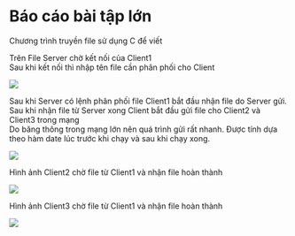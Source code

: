 ﻿<h1>Báo cáo bài tập lớn </h1>
<p>
Chương trình truyền file sử dụng C để viết
</p>
<p>Trên File Server chờ kết nối của Client1<br>
Sau khi kết nối thì nhập tên file cần phân phối cho Client</p>
<img src="Image/FileServer.png">
<p>Sau khi Server có lệnh phân phối file Client1 bắt đầu nhận file do Server gửi.
<br/>Sau khi nhận file từ Server xong Client bắt đầu gửi file cho Client2 và Client3 trong mạng
<br/>Do băng thông trong mạng lớn nên quá trình gửi rất nhanh. Được tính dựa theo hàm date lúc trước khi chạy và sau khi chạy xong.</p>
<img src="Image/Client1.png">
<p>Hình ảnh Client2 chờ file từ Client1 và nhận file hoàn thành</p> 
<img src="Image/Client2.png">
<p>Hình ảnh Client3 chờ file từ Client1 và nhận file hoàn thành</p>
<img src="Image/Client3.png">